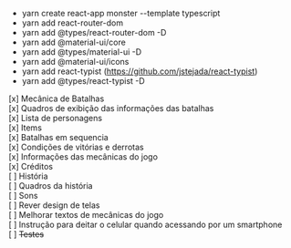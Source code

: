 - yarn create react-app monster --template typescript
- yarn add react-router-dom
- yarn add @types/react-router-dom -D
- yarn add @material-ui/core
- yarn add @types/material-ui -D
- yarn add @material-ui/icons
- yarn add react-typist (https://github.com/jstejada/react-typist)
- yarn add @types/react-typist -D

[x] Mecânica de Batalhas <br/>
[x] Quadros de exibição das informações das batalhas <br/> 
[x] Lista de personagens <br/>
[x] Items <br/>
[x] Batalhas em sequencia <br/>
[x] Condições de vitórias e derrotas <br/>
[x] Informações das mecânicas do jogo <br/>
[x] Créditos <br/>
[ ] História <br/>
[ ] Quadros da história <br/>
[ ] Sons <br/>
[ ] Rever design de telas <br/>
[ ] Melhorar textos de mecânicas do jogo <br/>
[ ] Instrução para deitar o celular quando acessando por um smartphone<br/>
[ ] <s>Testes</s> <br/>